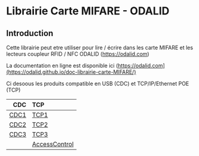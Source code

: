 Librairie Carte MIFARE - ODALID
====================================================

Introduction
------------------------
Cette librairie peut etre utiliser pour lire / écrire dans les carte MIFARE et les lecteurs coupleur RFID / NFC ODALID (https://odalid.com)

La documentation en ligne est disponible ici (https://odalid.com](https://odalid.github.io/doc-librairie-carte-MIFARE/)

Ci desoous les produits compatible en USB (CDC) et TCP/IP/Ethernet POE (TCP)

|CDC                                      |TCP                               |
|-----------------------------------------------:|:-----------------------------------------|
|[CDC1](https://odalid.com/fr/produits-rfid-nfc-2/telebilletique-calypso/coupleur-usb-rfid-sans-contact-detail/)     |[TCP1](https://odalid.com/fr/produits-rfid-nfc-2/pointeuse/lecteur-de-badge-nfc-pointeuse-ethernet-poe-mifare-detail/)|
|[CDC2](https://odalid.com/fr/produits-rfid-nfc-2/telebilletique-calypso/coupleur-usb-rfid-sans-contact-detail/)      |[TCP2](https://odalid.com/fr/produits-rfid-nfc-2/pointeuse/lecteur-de-badge-nfc-pointeuse-ethernet-poe-mifare-detail/)|
|[CDC3](https://odalid.com/fr/produits-rfid-nfc-2/telebilletique-calypso/coupleur-usb-nfc-2-sam-secure-access-module-detail/)      |[TCP3](https://odalid.com/fr/produits-rfid-nfc-2/pointeuse/lecteur-de-badge-nfc-pointeuse-ethernet-poe-mifare-detail/)|
|                                                |[AccessControl](https://odalid.com/fr/produits-rfid-nfc-2/controle-dacces-desfire-tcp-ip-haute-securite/lecteur-de-badge-transparent-poe-ethernet-desfire-nfc-anssi/)|
